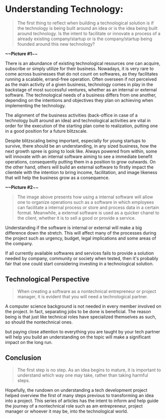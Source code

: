 # Understanding Technology:
> The first thing to reflect when building a technological solution is if the technology is being built around an idea or is the idea being built around technology. Is the intent to facilitate or innovate a process of a already existing company/startup or is the company/startup being founded around this new technology?


**~~Picture #1**~~

There is an abundance of existing technological resources one can acquire, subscribe or simply utilize for their business. Nowadays, it is very rare to come across businesses that do not count on softwares, as they facilitates running a scalable, errand-free operation. Often overseen if not perceived as the main activity of a given business, technology comes in play in the backstage of most successful ventures, whether as an internal or external software. The technological needs of a business differs from one another, depending on the intentions and objectives they plan on achieving when implementing the technology.

The alignment of the business activities (back-office in case of a technology built around an idea) and technological activities are vital in order for the execution of the starting plan come to realization, putting one in a good position for a future blitzscale.

Despite blitzscaling being important, especially for young startups to survive, there should be an understanding, in any sized business, how the next growth spree is going to look like. Always powered from within, some will innovate with an internal software aiming to see a immediate benefit operations, consequently putting them in a position to grow outwards. On the other hand, others will build an external software to firstly impact the clientele with the intention to bring income, facilitation, and image likeness that will help the business grow as a consequence.

**~~Picture #2**~~
>The image above presents how using a internal software will allow one to organize operations such as a software in which employees can facilitate a internal process or store and process data in a certain format. Meanwhile, a external software is used as a quicker chanel to the client, whether it is to sell a good or provide a service.

Understanding if the software is internal or external will make a big difference down the stretch. This will affect many of the processes during the project such as urgency, budget, legal implications and some areas of the company.

If all currently available softwares and services fails to provide a solution needed by company, community or society when tested, then it's probably fair that one could start considering investing in a technological solution. 

  
## Technological Perspective
>When creating a software as a nontechnical entrepreneur or project manager, it is evident that you will need a technological partner.

A computer science background is not needed in every member involved on the project. In fact, separating jobs to be done is beneficial. The reason being is that just like technical roles have specialized themselves as such, so should the nontechnical ones. 

but paying close attention to everything you are taught by your tech partner will help you build an understanding on the topic will make a significant impact on the long run.

## Conclusion
>The first step is no step. As an idea begins to mature, it is important to understand which way one may take, rather than taking harmful steps.

Hopefully, the rundown on understanding a tech development project helped overview the first of many steps previous to transforming an idea into a project. This series of articles has the intent to inform and help guide the journey of a nontechnical role such as am entrepreneur, project manager or whoever it may be, into the technological world.